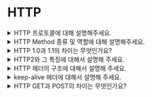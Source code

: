 # HTTP

<details>
<summary>HTTP 프로토콜에 대해 설명해주세요.</summary>

HTTP는 HyperText Transfer Protocol의 약자로, 인터넷 상에서 클라이언트와 서버가 자원을 주고 받을 때 쓰는 통신 규약이다.

비트 기반은 다른 프로토콜과 달리 HTTP 프로토콜은 아스키코드 기반이다.

HTTP는 클라이언트-서버 구조, 무상태 프로토콜, 비연결성 프로토콜이라는 특징이 있다.

</details>

<details>
<summary>HTTP Method 종류 및 역할에 대해 설명해주세요.</summary>

- GET: 데이터 조회
- POST: 데이터 처리(주로 데이터 저장에 많이 쓰임)
- PUT: 데이터 수정(해당 데이터 없으면 새로 생성)
- PATCH: 일부 데이터 수정
- DELETE: 데이터 삭제

</details>

<details>
<summary>HTTP 1.0과 1.1의 차이는 무엇인가요?</summary>

HTTP 1.0은 한 번의 요청이 있을 때마다 한 번의 커넥션을 만들어야 하므로 여러 개의 리소스를 요청하기 위해서는 여러 번의 커넥션을 생성하고 끊어야한다. 이런 과정에서 latency가 발생한다.

HTTP 1.1은 keep alive를 기본으로 사용하여 TCP 커넥션을 생성하는 비용을 감소 시켰다. HTTP 요청에 대한 응답이 순차적으로 이루어져야하기 때문에 성능상의 문제가 발생한다. 구체적으로 나중에 도착한
요청이 먼저 도착한 요청의 작업보다 먼저 끝나도, 먼저 응답으로 보내질 수 없는 Head of Line Blocking 문제가 발생한다.

</details>

<details>
<summary>HTTP2와 그 특징에 대해서 설명해 주세요.</summary>

HTTP 2는 HTTP 1의 확장으로 기존 HTTP 1의 호환성을 유지하며 성능에 초점을 맞춘 프로토콜이다.

- 멀티플렉싱 스트림: 커넥션 한 개로 동시에 여러 메시지를 주고 받을 수 있으며 순서에 상관없이 스트림으로 주고 받는다.

- 헤더 압축: 중복 헤더 프레임을 압축해 전송하여 중복되는 필드를 재전송하지 않아 데이터를 절약한다.

- 바이너리 프로토콜: 텍스트 프로토콜에서 바이너리 프로토콜로 변화했다.

- 서버 푸시: 서버는 요청되지 않았지만 향후 요청에서 예상되는 추가 정보를 클라이언트에 전송할 수 있다.

</details>

<details>
<summary>HTTP 헤더의 구조에 대해서 설명해 주세요.</summary>

HTTP 헤더는 요청에 대한 추가 정보를 담고 있는 부분으로, 크게 general header, request/response header, entity header 세 부분으로 나뉜다.

- general header: 전송되는 컨텐츠에 대한 정보보다는, 용청/응답이 이루어지는 날짜 및 시간 등에 대한 일반적인 정보가 담겨있다.
  
- request/response header: request header는 웹 브라우저가 웹 서버에 요청하는 것을 텍스트로 변환한 메시지고, response header는 웹 서버가 웹 브라우저에 응답하는 콘텐츠가 들어가있는 메시지다.

- entity header: 실제 주고받는 컨텐츠와 관련된 http 본문에 대한 정보가 담겨있다.

</details>

<details>
<summary>keep-alive 헤더에 대해서 설명해 주세요.</summary>

HTTP는 Connectionless 특징으로 인해 매번 커넥션을 끊고 새로 생성하는 특징이 있다.

HTTP 1.1부터는 keep-alive를 지원하여 특정 시간까지는 access가 없더라도 기다리고 연결된 상태를 유지하고, 이미 열려있는 곳에 요청을 보낸다.

</details>

<details>
<summary>HTTP GET과 POST의 차이는 무엇인가요?</summary>

GET

- 정보 요청
- 데이터를 바디에 담지않고 쿼리로 전송
- 멱등성 보
- URL에 데이터가 노출돼 보안에 취약

POST

- 리소스를 생성하거나 변경
- 데이터를 바디에 담아서 전송
- 멱등성 보장X
- URL에 데이터가 노출되지 않아 GET 방식에 비해 안전

</details>